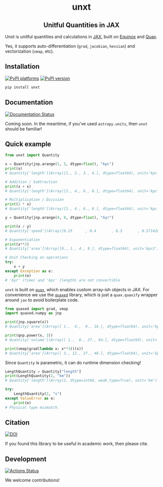 <h1 align='center'> unxt </h1>
<h2 align="center">Unitful Quantities in JAX</h2>

Unxt is unitful quantities and calculations in [JAX][jax], built on
[Equinox][equinox] and [Quax][quax].

Yes, it supports auto-differentiation (`grad`, `jacobian`, `hessian`) and
vectorization (`vmap`, etc).

## Installation

[![PyPI platforms][pypi-platforms]][pypi-link]
[![PyPI version][pypi-version]][pypi-link]

<!-- [![Conda-Forge][conda-badge]][conda-link] -->

```bash
pip install unxt
```

## Documentation

[![Documentation Status][rtd-badge]][rtd-link]

Coming soon. In the meantime, if you've used `astropy.units`, then `unxt` should
be familiar!

## Quick example

```python
from unxt import Quantity

x = Quantity(jnp.arange(1, 5, dtype=float), "kpc")
print(x)
# Quantity['length'](Array([1., 2., 3., 4.], dtype=float64), unit='kpc')

# Addition / Subtraction
print(x + x)
# Quantity['length'](Array([2., 4., 6., 8.], dtype=float64), unit='kpc')

# Multiplication / Division
print(2 * x)
# Quantity['length'](Array([2., 4., 6., 8.], dtype=float64), unit='kpc')

y = Quantity(jnp.arange(4, 8, dtype=float), "Gyr")

print(x / y)
# Quantity['speed'](Array([0.25      , 0.4       , 0.5       , 0.57142857], dtype=float64), unit='kpc / Gyr')

# Exponentiation
print(x**2)
# Quantity['area'](Array([0., 1., 4., 9.], dtype=float64), unit='kpc2')

# Unit Checking on operations
try:
    x + y
except Exception as e:
    print(e)
# 'Gyr' (time) and 'kpc' (length) are not convertible
```

`unxt` is built on [`quax`](https://github.com/patrick-kidger/quax), which
enables custom array-ish objects in JAX. For convenience we use the
[`quaxed`](https://pypi.org/project/quaxed/) library, which is just a
`quax.quaxify` wrapper around `jax` to avoid boilerplate code.

```python
from quaxed import grad, vmap
import quaxed.numpy as jnp

print(jnp.square(x))
# Quantity['area'](Array([ 1.,  4.,  9., 16.], dtype=float64), unit='kpc2')

print(qnp.power(x, 3))
# Quantity['volume'](Array([ 1.,  8., 27., 64.], dtype=float64), unit='kpc3')

print(vmap(grad(lambda x: x**3))(x))
# Quantity['area'](Array([ 3., 12., 27., 48.], dtype=float64), unit='kpc2')
```

Since `Quantity` is parametric, it can do runtime dimension checking!

```python
LengthQuantity = Quantity["length"]
print(LengthQuantity(2, "km"))
# Quantity['length'](Array(2, dtype=int64, weak_type=True), unit='km')

try:
    LengthQuantity(2, "s")
except ValueError as e:
    print(e)
# Physical type mismatch.
```

## Citation

[![DOI][zenodo-badge]][zenodo-link]

If you found this library to be useful in academic work, then please cite.

## Development

[![Actions Status][actions-badge]][actions-link]

We welcome contributions!

<!-- prettier-ignore-start -->
[equinox]: https://docs.kidger.site/equinox/
[jax]: https://jax.readthedocs.io/en/latest/
[quax]: https://github.com/patrick-kidger/quax

[actions-badge]:            https://github.com/GalacticDynamics/unxt/workflows/CI/badge.svg
[actions-link]:             https://github.com/GalacticDynamics/unxt/actions
[conda-badge]:              https://img.shields.io/conda/vn/conda-forge/unxt
[conda-link]:               https://github.com/conda-forge/unxt-feedstock
[pypi-link]:                https://pypi.org/project/unxt/
[pypi-platforms]:           https://img.shields.io/pypi/pyversions/unxt
[pypi-version]:             https://img.shields.io/pypi/v/unxt
[rtd-badge]:                https://readthedocs.org/projects/unxt/badge/?version=latest
[rtd-link]:                 https://unxt.readthedocs.io/en/latest/?badge=latest
[zenodo-badge]:             https://zenodo.org/badge/734877295.svg
[zenodo-link]:              https://zenodo.org/doi/10.5281/zenodo.10850455

<!-- prettier-ignore-end -->

